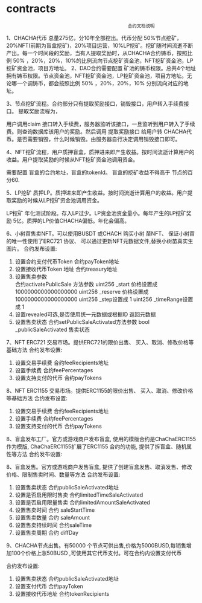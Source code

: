 # contracts

                                                 合约文档说明

1、CHACHA代币 总量275亿，分10年全部挖出。代币分配 50%节点挖矿，20%NFT(前期为盲盒挖矿)，20%项目运营，10%LP挖矿。挖矿随时间流逝不断产出。每一个时间段的奖励，当有人提取奖励时，从CHACHA合约铸币，按照比例 50% ，20%，20%，10%的比例流向节点挖矿资金池，NFT挖矿资金池，LP挖矿资金池，项目方地址。
2、DAO合约需要配置 矿池的铸币权限。总共4个地址拥有铸币权限。节点资金池，NFT挖矿资金池，LP挖矿资金池，项目方地址。无论哪一个调铸币，都会按照比例 50% ，20%，20%，10% 分别流向对应的地址。

3、节点挖矿流程。合约部分只有提取奖励接口，销毁接口，用户转入手续费接口。 提取奖励流程为，

用户调用claim 接口转入手续费，服务器监听该接口，一旦监听到用户转入了手续费。则查询数据库该用户的奖励。然后调用 提取奖励接口 给用户转 CHACHA代币。是否需要销毁，什么时候销毁。由服务器自行决定调用销毁接口即可。

4、NFT挖矿流程，用户质押盲盒，质押进来即产生收益。按时间流逝计算用户的收益。用户提取奖励的时候从NFT挖矿资金池调用资金。

需要配置 盲盒的合约地址，盲盒的tokenId。 盲盒的挖矿收益不得高于 节点的百分60.

5、LP挖矿 质押LP。质押进来即产生收益。按时间流逝计算用户的收益。用户提取奖励的时候从LP挖矿资金池调用资金。

LP挖矿 年化测试阶段。存入LP过少。LP资金池资金量小。每年产生的LP挖矿奖励 5亿。质押的LP价值CHACHA偏低。年化会偏高。

6、小树苗售卖NFT。可以使用BUSDT 或CHACH 购买小树
苗NFT、 保证小树苗的唯一性使用了ERC721 协议、	可以通过更新NFT元数据文件,替换小树苗真实生图片。
合约发布设置:

1)	设置合约支付代币Token   合约payToken地址
2)	设置接收代币Token 地址  合约treasury地址
3)	设置售卖参数				
合约activatePublicSale  方法参数
uint256 _start  价格设置成1000000000000000000
uint256 _reserve 价格设置成1000000000000000000
uint256 _step设置成 1 
uint256 _timeRange设置成  1
4)	设置revealed可选,是否使用统一元数据或根据ID 返回元数据
5)	设置售卖状态
合约setPublicSaleActivated方法参数
bool _publicSaleActivated 售卖状态

7、NFT ERC721 交易市场。提供ERC721的限价出售、
买入、取消、修改价格等基础方法 
合约发布设置:
1)	设置交易手续费  合约feeRecipients地址
2)	设置手续费  		合约feePercentages
3)	设置支持支付的代币		合约payTokens


8、NFT ERC1155 交易市场。提供ERC1155的限价出售、
买入、取消、修改价格等基础方法 
合约发布设置:
1)	设置交易手续费  合约feeRecipients地址
2)	设置手续费  		合约feePercentages
3)	设置支持支付的代币		合约payTokens

8、盲盒发布工厂。官方或游戏商户发布盲盒, 使用的模版合约是ChaChaERC1155作为模版, ChaChaERC1155扩展了ERC1155 合约的功能, 提供了拆盲盒、随机属性等方法
合约发布设置:

8、盲盒发售。官方或游戏商户发售盲盒, 提供了创建盲盒发售、取消发售、修改价格、限制售卖时间、数量等方法
合约发布设置:
1)	设置售卖状态  合约publicSaleActivated地址
2)	设置是否启用限时售卖  		合约limitedTimeSaleActivated
3)	设置是否启用限量售卖		合约limitedAmountSaleActivated
4)	设置售卖时间		合约  saleStartTime
5)	设置售卖数量			合约  saleAmount
6)	设置售卖持续时间  	合约saleTime
7)	设置售卖周期		合约 diffDay

9、CHACHA节点出售。有50000 个节点可供出售,价格为5000BUSD,每销售增加100个价格上涨50BUSD ,可使用其它代币支付。可在合约内设置支付代币

合约发布设置:
1)	设置售卖状态  合约publicSaleActivated地址
2)	设置支付代币  	合约payToken
3)	设置接收代币地址	合约tokenRecipients

